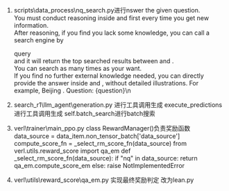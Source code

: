 1. scripts\data_process\nq_search.py进行nswer the given question. \
You must conduct reasoning inside <think> and </think> first every time you get new information. \
After reasoning, if you find you lack some knowledge, you can call a search engine by <search> query </search> and it will return the top searched results between <information> and </information>. \
You can search as many times as your want. \
If you find no further external knowledge needed, you can directly provide the answer inside <answer> and </answer>, without detailed illustrations. For example, <answer> Beijing </answer>. Question: {question}\n

2. search_r1\llm_agent\generation.py 进行工具调用生成
execute_predictions进行工具调用生成
self.batch_search进行batch搜索
3. verl\trainer\main_ppo.py 
class RewardManager()负责奖励函数
data_source = data_item.non_tensor_batch['data_source']
            compute_score_fn = _select_rm_score_fn(data_source)
from verl.utils.reward_score import qa_em
def _select_rm_score_fn(data_source):
    if "nq" in data_source:
        return qa_em.compute_score_em
    else:
        raise NotImplementedError

4. verl\utils\reward_score\qa_em.py
   实现最终奖励判定 改为lean.py